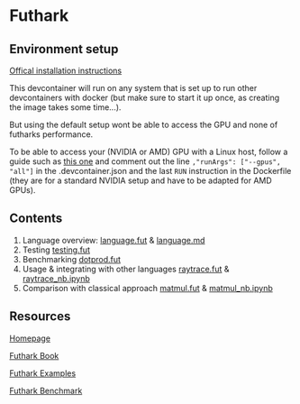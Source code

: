 # Futhark

## Environment setup

[Offical installation instructions](https://futhark.readthedocs.io/en/stable/installation.html)

This devcontainer will run on any system that is set up to run other devcontainers with docker (but make sure to start it up once, as creating the image takes some time...).

But using the default setup wont be able to access the GPU and none of futharks performance.

To be able to access your (NVIDIA or AMD) GPU with a Linux host, follow a guide such as [this one](https://linuxhandbook.com/setup-opencl-linux-docker/) and comment out the line `,"runArgs": ["--gpus", "all"]` in the .devcontainer.json and the last `RUN` instruction in the Dockerfile (they are for a standard NVIDIA setup and have to be adapted for AMD GPUs).

## Contents

1. Language overview: [language.fut](./language.fut) & [language.md](./language.md)
2. Testing [testing.fut](./testing.fut)
3. Benchmarking [dotprod.fut](./dotprod.fut)
4. Usage & integrating with other languages [raytrace.fut](./raytrace.fut) & [raytrace_nb.ipynb](./raytrace_nb.ipynb)
5. Comparison with classical approach [matmul.fut](./matmul.fut) & [matmul_nb.ipynb](./matmul_nb.ipynb)

## Resources

[Homepage](https://futhark-lang.org/)

[Futhark Book](https://futhark-book.readthedocs.io/en/latest/)

[Futhark Examples](https://futhark-lang.org/examples.html)

[Futhark Benchmark](https://futhark-lang.org/performance.html)